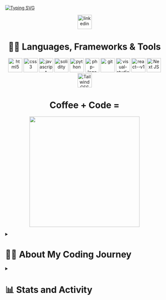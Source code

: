 <p>
  <!-- Typing SVG by DenverCoder1 - https://github.com/DenverCoder1/readme-typing-svg -->
  <a href="https://git.io/typing-svg"><img src="https://readme-typing-svg.demolab.com?font=Ubuntu&weight=700&size=28&duration=4000&pause=1000&color=188EF7&background=FFFFFF00&center=true&vCenter=true&random=false&width=435&lines=Hi%20I'm%20Terry;Self-Taught%20Software%20Developer;Dad%20by%20Day;Coding%20by%20Night;Always%20Learning%20New%20Things" alt="Typing SVG"/></a>
</p>

<!-- Social icons section -->
<p align="center">
  <a href="https://www.linkedin.com/in/terry-www/"><img width="45" height="45" src="https://cdn.jsdelivr.net/gh/devicons/devicon@latest/icons/linkedin/linkedin-original.svg" alt="linkedin"/></a>
</p>

<h1 align="center">
  <strong>👨‍💻 Languages, Frameworks & Tools</strong>
</h1>

<p align="center">
    <!-- Most of these icons are from devicon.dev. Credits go to them and icons8! -->
    <a href="https://devicon.dev/"><img width="45" height="45" src="https://cdn.jsdelivr.net/gh/devicons/devicon@latest/icons/html5/html5-original.svg" alt="html5"/></a>
    <a href="https://devicon.dev/"><img width="45" height="45" src="https://cdn.jsdelivr.net/gh/devicons/devicon@latest/icons/css3/css3-original.svg" alt="css3"/></a>
    <a href="https://devicon.dev/"><img width="45" height="45" src="https://cdn.jsdelivr.net/gh/devicons/devicon@latest/icons/javascript/javascript-original.svg" alt="javascript"/></a>
    <a href="https://icons8.com/"><img width="45" height="45" src="https://img.icons8.com/color/45/000000/solidity.png" alt="solidity"/></a>
    <a href="https://devicon.dev/"><img width="45" height="45" src="https://cdn.jsdelivr.net/gh/devicons/devicon@latest/icons/python/python-original.svg" alt="python"/></a>
    <a href="https://devicon.dev/"><img width="45" height="45" src="https://cdn.jsdelivr.net/gh/devicons/devicon@latest/icons/php/php-original.svg" alt="php-logo"/></a>
    <a href="https://devicon.dev/"><img width="45" height="45" src="https://cdn.jsdelivr.net/gh/devicons/devicon@latest/icons/git/git-original.svg" alt="git"/></a>
    <a href="https://devicon.dev/"><img width="45" height="45" src="https://cdn.jsdelivr.net/gh/devicons/devicon@latest/icons/vscode/vscode-original.svg" alt="visual-studio-code-2019"/></a>
    <a href="https://devicon.dev/"><img width="45" height="45" src="https://cdn.jsdelivr.net/gh/devicons/devicon@latest/icons/react/react-original.svg" alt="react--v1"/></a>
    <a href="https://devicon.dev/"><img width="45" height="45" src="https://cdn.jsdelivr.net/gh/devicons/devicon@latest/icons/nextjs/nextjs-original.svg" alt="Next JS" /></a>
    <a href="https://devicon.dev/"><img width="45" height="45" src="https://cdn.jsdelivr.net/gh/devicons/devicon@latest/icons/tailwindcss/tailwindcss-original.svg" alt="Tailwind CSS" /></a>
</p>

<h1 align="center">Coffee + Code =</h1>
<p align="center">
  <a href="https://keepcalmandprogram.tumblr.com/post/77289964676/this-is-me-coding-on-a-caffeine-high"><img width="350" src="https://64.media.tumblr.com/7716ef547264521e476a067b1c8d2717/tumblr_n1b2c3Xl171st1te9o1_500.gifv" /></a>
</p>

<details> 
  <summary>
    <h1>
      🤷‍♂️ About My Coding Journey
    </h1>
  </summary>
  <h2>
    The Start
  </h2>
  <p>
    At the beginning of my journey, I enrolled in an AAT Level 2 apprenticeship in accounting. However, once I passed my exams, I realised I did not truly want to pursue it. Looking back at it now, I kind of wish I'd chosen a path into IT, as technology has always fascinated me anyway (I started playing on game consoles at the age of four), I'd often find myself troubleshooting and fixing problems with consoles, I can remember the first time I fixed my PlayStation 3 which had the disc rollers come loose within the disc drive.
  </p>
  
  <p align="center">
    <a href="https://giphy.com/"><img width="250" height="170" src="https://media4.giphy.com/media/v1.Y2lkPTc5MGI3NjExNHBrZ3gwMTF3cjFxdHlmcGJ1bjh6eDF3YW5xbTJxMnRmZnVqbWc0YyZlcD12MV9pbnRlcm5hbF9naWZfYnlfaWQmY3Q9Zw/5Zesu5VPNGJlm/200.webp"/></a>
  </p>
  
  <h2>
    Diverse Experiences
  </h2>
  
  <p>
    Since then, I have worked in various industries, including construction, where I started as a general labourer. Over the 5-6 years of experience in this field, I participated in many types of jobs such as demolition, carpentry, house refurbishments, painting, groundsworks and more. Later, I joined Amazon as a warehouse operative at the end of 2020, and then as a courier from 2021 until January 2022, when I was involved in an accident as a motorcycle courier.
  </p>
  
  <p align="center">
    <a href="https://giphy.com/"><img width="250" height="170" src="https://media3.giphy.com/media/v1.Y2lkPTc5MGI3NjExNWRlMXhzOHZhc2p3a3A2eHZidTVsbTZucHp3Y20zeGtoZDgzcGZsZiZlcD12MV9pbnRlcm5hbF9naWZfYnlfaWQmY3Q9Zw/W6SVdYBUlX4Os/giphy.webp"/></a>
  </p>
  
  <h2>
    Discovering Coding
  </h2>
  
  <p>
    Not long after this period, while still recovering, I began to learn coding. It was through learning Solidity that I discovered a new passion. I quickly developed skills in HTML and CSS, although much of my learning was intermittent due to the circumstances I was facing at the time. Recently, I have been able to dive deeper into coding and stay consistent with it. I love creating things from scratch with code and the dopamine hits from fixing broken code after trying to implement something new. Alongside my determination to learn and my growth mindset, I'm a great team player and also a very focused individual when working alone. Although it has taken some time to find my feet in the world, I am dedicated to making the necessary changes to improve my job prospects and my life overall.
  </p>
  
  <p align="center">
    <a href="https://giphy.com/"><img width="250" height="170" src="https://media0.giphy.com/media/v1.Y2lkPTc5MGI3NjExdzdlaDU2YzBnOGw2bjJvcHFpaDY0azF1M29pbTV2YjUzaHhvcmVzaSZlcD12MV9pbnRlcm5hbF9naWZfYnlfaWQmY3Q9Zw/bGgsc5mWoryfgKBx1u/giphy.webp" /></a>
  </p>
</details>

<details> 
  <summary>
    <h1>
      📊 Stats and Activity
    </h1>
  </summary>

  <h2>
    🔥 Streak Stats
  </h2>

  <!-- GitHub Readme Streak Stats - https://github.com/DenverCoder1/github-readme-streak-stats -->
  <p>
    <a href="https://github.com/DenverCoder1/github-readme-streak-stats">
      <!-- Use https://streak-stats.demolab.com or self-host with your own Vercel app - visit https://git.io/streak-stats for instructions -->
      <a href="https://git.io/streak-stats"><img src="https://streak-stats.demolab.com?user=TTibbs&background=1F222E&ring=32A1FB&sideNums=FFFFFF&currStreakNum=FFFFFF&currStreakLabel=FFFFFF&sideLabels=FFFFFF&dates=EBE1E1&hide_border=true" alt="GitHub Streak" /></a>
    </a>
    <p>🔥 Get streak stats for your profile at <a href="https://git.io/streak-stats">git.io/streak-stats</a></p>
  </p>

  <h3>
    💻 GitHub Profile Stats
  </h3>

  <!-- https://github.com/anuraghazra/github-readme-stats -->

  <a href="https://github.com/anuraghazra/github-readme-stats"><img alt="TTibbs' Github Stats" src="https://denvercoder1-github-readme-stats.vercel.app/api/?username=TTibbs&show_icons=true&include_all_commits=true&count_private=true&theme=react&hide_border=true&bg_color=1F222E&title_color=32A1FB&icon_color=32A1FB" height="192px"/></a>
  <a href="https://github.com/anuraghazra/github-readme-stats"><img alt="TTibbs' Top Languages" src="https://denvercoder1-github-readme-stats.vercel.app/api/top-langs/?username=TTibbs&langs_count=8&layout=compact&theme=react&hide_border=true&bg_color=1F222E&title_color=32A1FB&icon_color=32A1FB&hide=Jupyter%20Notebook,Roff" height="192px"/></a>
  <br/>

  <p>Note: Top languages is only a metric of the languages that my public code consists of and doesn't reflect experience or skill level.</p>
  
  <!-- https://github.com/ashutosh00710/github-readme-activity-graph -->

  <a href="https://github.com/ashutosh00710/github-readme-activity-graph"><img alt="TTibbs's Activity Graph" src="https://github-readme-activity-graph.vercel.app/graph/?username=TTibbs&bg_color=1F222E&color=32A1FB&line=32A1FB&point=FFFFFF&hide_border=true" /></a>

</details>
